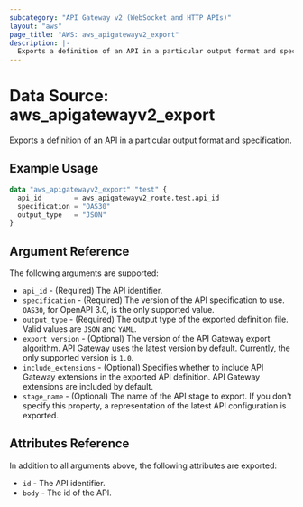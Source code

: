 ```yaml
---
subcategory: "API Gateway v2 (WebSocket and HTTP APIs)"
layout: "aws"
page_title: "AWS: aws_apigatewayv2_export"
description: |-
  Exports a definition of an API in a particular output format and specification.
---
```


# Data Source: aws_apigatewayv2_export

Exports a definition of an API in a particular output format and specification.

## Example Usage

```terraform
data "aws_apigatewayv2_export" "test" {
  api_id        = aws_apigatewayv2_route.test.api_id
  specification = "OAS30"
  output_type   = "JSON"
}
```

## Argument Reference

The following arguments are supported:

* `api_id` - (Required) The API identifier.
* `specification` - (Required) The version of the API specification to use. `OAS30`, for OpenAPI 3.0, is the only supported value.
* `output_type` - (Required) The output type of the exported definition file. Valid values are `JSON` and `YAML`.
* `export_version` - (Optional) The version of the API Gateway export algorithm. API Gateway uses the latest version by default. Currently, the only supported version is `1.0`.
* `include_extensions` - (Optional) Specifies whether to include API Gateway extensions in the exported API definition. API Gateway extensions are included by default.
* `stage_name` - (Optional) The name of the API stage to export. If you don't specify this property, a representation of the latest API configuration is exported.

## Attributes Reference

In addition to all arguments above, the following attributes are exported:

* `id` - The API identifier.
* `body` - The id of the API.
